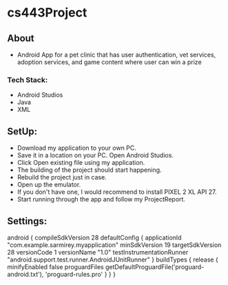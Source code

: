 # cs443Project

## About 
- Android App for a pet clinic that has user authentication, vet services, adoption services, and game content where user can win a prize

### Tech Stack: 
   - Android Studios
   - Java
   - XML

## SetUp:
   - Download my application to your own PC. 
   - Save it in a location on your PC. Open Android Studios. 
   - Click Open existing file using my application. 
   - The building of the project should start happening. 
   - Rebuild the project just in case. 
   - Open up the emulator. 
   - If you don't have one, I would recommend to install PIXEL 2 XL API 27. 
   - Start running through the app and follow my ProjectReport. 

## Settings: 
android {
    compileSdkVersion 28
    defaultConfig {
        applicationId "com.example.sarmirey.myapplication"
        minSdkVersion 19
        targetSdkVersion 28
        versionCode 1
        versionName "1.0"
        testInstrumentationRunner "android.support.test.runner.AndroidJUnitRunner"
    }
    buildTypes {
        release {
            minifyEnabled false
            proguardFiles getDefaultProguardFile('proguard-android.txt'), 'proguard-rules.pro'
        }
    }
}

